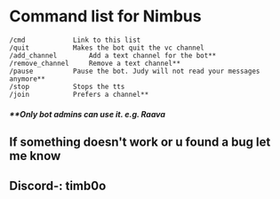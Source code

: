 # Command list for Nimbus
```
/cmd 			Link to this list
/quit	 		Makes the bot quit the vc channel
/add_channel    	Add a text channel for the bot**
/remove_channel 	Remove a text channel**
/pause			Pause the bot. Judy will not read your messages anymore**
/stop			Stops the tts
/join			Prefers a channel**
```

##### **Only bot admins can use it. e.g. Raava

## If something doesn't work or u found a bug let me know
## Discord-: timb0o
